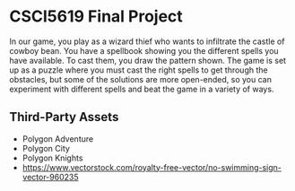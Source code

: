 # CSCI5619 Final Project
In our game, you play as a wizard thief who wants to infiltrate the castle of cowboy bean. You have a spellbook showing you the different spells you have available. To cast them, you draw the pattern shown. The game is set up as a puzzle where you must cast the right spells to get through the obstacles, but some of the solutions are more open-ended, so you can experiment with different spells and beat the game in a variety of ways. 

## Third-Party Assets
- Polygon Adventure
- Polygon City
- Polygon Knights
- https://www.vectorstock.com/royalty-free-vector/no-swimming-sign-vector-960235
